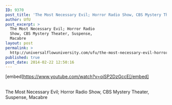 ```yaml
---
ID: 9370
post_title: 'The Most Necessary Evil; Horror Radio Show, CBS Mystery Theater, Suspense, Macabre #UfU'
author: UfU
post_excerpt: >
  The Most Necessary Evil; Horror Radio
  Show, CBS Mystery Theater, Suspense,
  Macabre
layout: post
permalink: >
  http://universalflowuniversity.com/ufu/the-most-necessary-evil-horror-radio-show-cbs-mystery-theater-suspense-macabre-ufu/
published: true
post_date: 2014-02-22 12:50:16
---
```

[embed]https://www.youtube.com/watch?v=oiSP2DzGccE[/embed]</br></br>
<p>The Most Necessary Evil; Horror Radio Show, CBS Mystery Theater, Suspense, Macabre</p>